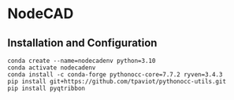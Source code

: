 # NodeCAD

## Installation and Configuration
```
conda create --name=nodecadenv python=3.10
conda activate nodecadenv
conda install -c conda-forge pythonocc-core=7.7.2 ryven=3.4.3
pip install git+https://github.com/tpaviot/pythonocc-utils.git
pip install pyqtribbon
```
